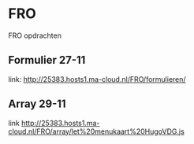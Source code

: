 # FRO
FRO opdrachten 

## Formulier 27-11
link:  http://25383.hosts1.ma-cloud.nl/FRO/formulieren/


## Array 29-11
link http://25383.hosts1.ma-cloud.nl/FRO/array/let%20menukaart%20HugoVDG.js
